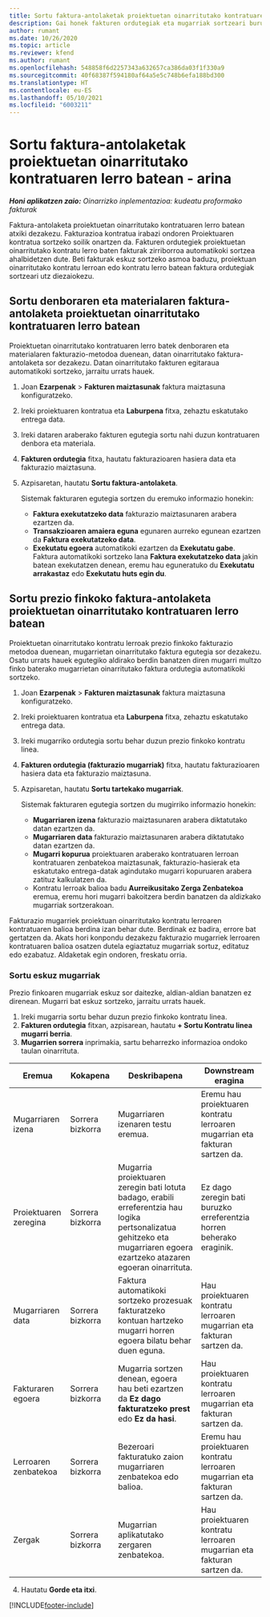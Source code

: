 ```yaml
---
title: Sortu faktura-antolaketak proiektuetan oinarritutako kontratuaren lerro batean - arina
description: Gai honek fakturen ordutegiak eta mugarriak sortzeari buruzko informazioa eskaintzen du.
author: rumant
ms.date: 10/26/2020
ms.topic: article
ms.reviewer: kfend
ms.author: rumant
ms.openlocfilehash: 548858f6d2257343a632657ca386da03f1f330a9
ms.sourcegitcommit: 40f68387f594180af64a5e5c748b6efa188bd300
ms.translationtype: HT
ms.contentlocale: eu-ES
ms.lasthandoff: 05/10/2021
ms.locfileid: "6003211"
---
```

# <a name="create-invoice-schedules-on-a-project-based-contract-line---lite"></a>Sortu faktura-antolaketak proiektuetan oinarritutako kontratuaren lerro batean - arina

_**Honi aplikatzen zaio:** Oinarrizko inplementazioa: kudeatu proformako fakturak_

Faktura-antolaketa proiektuetan oinarritutako kontratuaren lerro batean atxiki dezakezu. Fakturazioa kontratua irabazi ondoren Proiektuaren kontratua sortzeko soilik onartzen da. Fakturen ordutegiek proiektuetan oinarritutako kontratu lerro baten fakturak zirriborroa automatikoki sortzea ahalbidetzen dute. Beti fakturak eskuz sortzeko asmoa baduzu, proiektuan oinarritutako kontratu lerroan edo kontratu lerro batean faktura ordutegiak sortzeari utz diezaiokezu.

## <a name="create-a-time-and-material-invoice-schedule-for-a-project-based-contract-line"></a>Sortu denboraren eta materialaren faktura-antolaketa proiektuetan oinarritutako kontratuaren lerro batean

Proiektuetan oinarritutako kontratuaren lerro batek denboraren eta materialaren fakturazio-metodoa duenean, datan oinarritutako faktura-antolaketa sor dezakezu. Datan oinarritutako fakturen egitaraua automatikoki sortzeko, jarraitu urrats hauek.

1. Joan **Ezarpenak** > **Fakturen maiztasunak** faktura maiztasuna konfiguratzeko.
2. Ireki proiektuaren kontratua eta **Laburpena** fitxa, zehaztu eskatutako entrega data.
3. Ireki dataren araberako fakturen egutegia sortu nahi duzun kontratuaren denbora eta materiala. 
4. **Fakturen ordutegia** fitxa, hautatu fakturazioaren hasiera data eta fakturazio maiztasuna. 
5. Azpisaretan, hautatu **Sortu faktura-antolaketa**.

    Sistemak fakturaren egutegia sortzen du eremuko informazio honekin:

    - **Faktura exekutatzeko data** fakturazio maiztasunaren arabera ezartzen da.
    - **Transakzioaren amaiera eguna** egunaren aurreko egunean ezartzen da **Faktura exekutatzeko data**.
    - **Exekutatu egoera** automatikoki ezartzen da **Exekutatu gabe**. Faktura automatikoki sortzeko lana **Faktura exekutatzeko data** jakin batean exekutatzen denean, eremu hau eguneratuko du **Exekutatu arrakastaz** edo **Exekutatu huts egin du**.

## <a name="create-a-fixed-price-invoice-schedule-for-a-project-based-contract-line"></a>Sortu prezio finkoko faktura-antolaketa proiektuetan oinarritutako kontratuaren lerro batean

Proiektuetan oinarritutako kontratu lerroak prezio finkoko fakturazio metodoa duenean, mugarrietan oinarritutako faktura egutegia sor dezakezu. Osatu urrats hauek egutegiko aldirako berdin banatzen diren mugarri multzo finko baterako mugarrietan oinarritutako faktura ordutegia automatikoki sortzeko.

1. Joan **Ezarpenak** > **Fakturen maiztasunak** faktura maiztasuna konfiguratzeko.
2. Ireki proiektuaren kontratua eta **Laburpena** fitxa, zehaztu eskatutako entrega data.
3. Ireki mugarriko ordutegia sortu behar duzun prezio finkoko kontratu linea. 
4. **Fakturen ordutegia (fakturazio mugarriak)** fitxa, hautatu fakturazioaren hasiera data eta fakturazio maiztasuna. 
5. Azpisaretan, hautatu **Sortu tartekako mugarriak**.

    Sistemak fakturaren egutegia sortzen du mugirriko informazio honekin:

    - **Mugarriaren izena** fakturazio maiztasunaren arabera diktatutako datan ezartzen da.
    - **Mugarriaren data** fakturazio maiztasunaren arabera diktatutako datan ezartzen da.
    - **Mugarri kopurua** proiektuaren araberako kontratuaren lerroan kontratuaren zenbatekoa maiztasunak, fakturazio-hasierak eta eskatutako entrega-datak agindutako mugarri kopuruaren arabera zatituz kalkulatzen da.
    - Kontratu lerroak balioa badu **Aurreikusitako Zerga Zenbatekoa** eremua, eremu hori mugarri bakoitzera berdin banatzen da aldizkako mugarriak sortzerakoan.

Fakturazio mugarriek proiektuan oinarritutako kontratu lerroaren kontratuaren balioa berdina izan behar dute. Berdinak ez badira, errore bat gertatzen da. Akats hori konpondu dezakezu fakturazio mugarriek lerroaren kontratuaren balioa osatzen dutela egiaztatuz mugarriak sortuz, editatuz edo ezabatuz. Aldaketak egin ondoren, freskatu orria.

### <a name="manually-create-milestones"></a>Sortu eskuz mugarriak

Prezio finkoaren mugarriak eskuz sor daitezke, aldian-aldian banatzen ez direnean. Mugarri bat eskuz sortzeko, jarraitu urrats hauek.

1. Ireki mugarria sortu behar duzun prezio finkoko kontratu linea. 
2. **Fakturen ordutegia** fitxan, azpisarean, hautatu **+ Sortu Kontratu linea mugarri berria**.
3. **Mugarrien sorrera** inprimakia, sartu beharrezko informazioa ondoko taulan oinarrituta. 

| Eremua | Kokapena | Deskribapena | Downstream eragina |
| --- | --- | --- | --- |
| Mugarriaren izena | Sorrera bizkorra | Mugarriaren izenaren testu eremua. | Eremu hau proiektuaren kontratu lerroaren mugarrian eta fakturan sartzen da. |
| Proiektuaren zeregina | Sorrera bizkorra | Mugarria proiektuaren zeregin bati lotuta badago, erabili erreferentzia hau logika pertsonalizatua gehitzeko eta mugarriaren egoera ezartzeko atazaren egoeran oinarrituta. | Ez dago zeregin bati buruzko erreferentzia horren beherako eraginik. |
| Mugarriaren data | Sorrera bizkorra | Faktura automatikoki sortzeko prozesuak fakturatzeko kontuan hartzeko mugarri horren egoera bilatu behar duen eguna. | Hau proiektuaren kontratu lerroaren mugarrian eta fakturan sartzen da. |
| Fakturaren egoera | Sorrera bizkorra | Mugarria sortzen denean, egoera hau beti ezartzen da **Ez dago fakturatzeko prest** edo **Ez da hasi**. | Hau proiektuaren kontratu lerroaren mugarrian eta fakturan sartzen da. |
| Lerroaren zenbatekoa | Sorrera bizkorra | Bezeroari fakturatuko zaion mugarriaren zenbatekoa edo balioa. | Eremu hau proiektuaren kontratu lerroaren mugarrian eta fakturan sartzen da. |
| Zergak | Sorrera bizkorra | Mugarrian aplikatutako zergaren zenbatekoa. | Hau proiektuaren kontratu lerroaren mugarrian eta fakturan sartzen da. |

4. Hautatu **Gorde eta itxi**.


[!INCLUDE[footer-include](../../includes/footer-banner.md)]